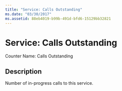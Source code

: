 ```yaml
---
title: "Service: Calls Outstanding"
ms.date: "03/30/2017"
ms.assetid: 88eb4019-b99b-491d-bfd6-15129bb32821
---
```

# Service: Calls Outstanding

Counter Name: Calls Outstanding  
  
## Description  

 Number of in-progress calls to this service.
